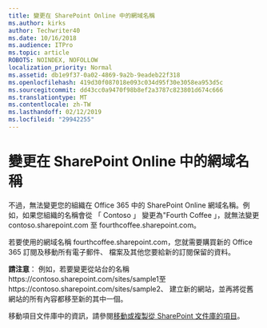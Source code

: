 ```yaml
---
title: 變更在 SharePoint Online 中的網域名稱
ms.author: kirks
author: Techwriter40
ms.date: 10/16/2018
ms.audience: ITPro
ms.topic: article
ROBOTS: NOINDEX, NOFOLLOW
localization_priority: Normal
ms.assetid: db1e9f37-0a02-4869-9a2b-9eadeb22f318
ms.openlocfilehash: 419d30f087018e093c034d95f30e3058ea953d5c
ms.sourcegitcommit: dd43cc0a9470f98b8ef2a3787c823801d674c666
ms.translationtype: MT
ms.contentlocale: zh-TW
ms.lasthandoff: 02/12/2019
ms.locfileid: "29942255"
---
```

# <a name="change-domain-name-in-sharepoint-online"></a>變更在 SharePoint Online 中的網域名稱

不過，無法變更您的組織在 Office 365 中的 SharePoint Online 網域名稱。例如，如果您組織的名稱會從 「 Contoso 」 變更為"Fourth Coffee 」，就無法變更 contoso.sharepoint.com 至 fourthcoffee.sharepoint.com。
  
若要使用的網域名稱 fourthcoffee.sharepoint.com，您就需要購買新的 Office 365 訂閱及移動所有電子郵件、 檔案及其他您要給新的訂閱保留的資料。
  
 **請注意**： 例如，若要變更從站台的名稱https://contoso.sharepoint.com/sites/sample1至https://contoso.sharepoint.com/sites/sample2、 建立新的網站，並再將從舊網站的所有內容都移至新的其中一個。 
  
移動項目文件庫中的資訊，請參閱[移動或複製從 SharePoint 文件庫的項目](https://go.microsoft.com/fwlink/?linkid=2025831)。
  

